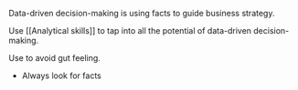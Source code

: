 Data-driven decision-making is using facts to guide business strategy. 

Use [[Analytical skills]] to tap into all the potential of data-driven decision-making.

Use to avoid gut feeling.
- Always look for facts 